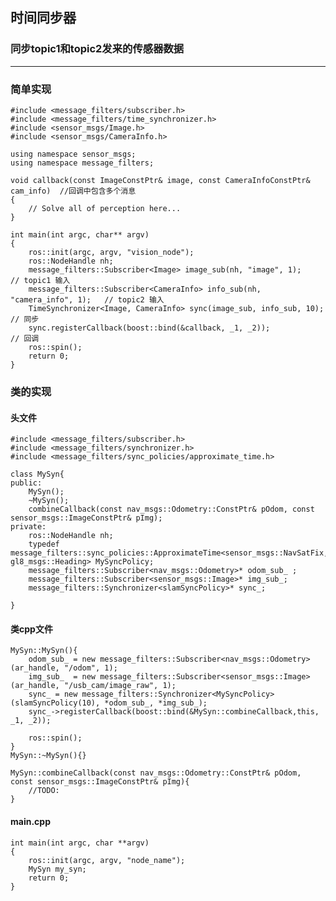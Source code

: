 ## 时间同步器
### 同步topic1和topic2发来的传感器数据
------
### 简单实现
	#include <message_filters/subscriber.h>
	#include <message_filters/time_synchronizer.h>
	#include <sensor_msgs/Image.h>
	#include <sensor_msgs/CameraInfo.h>
 
	using namespace sensor_msgs;
	using namespace message_filters;

	void callback(const ImageConstPtr& image, const CameraInfoConstPtr& cam_info)  //回调中包含多个消息
	{
  		// Solve all of perception here...
	}
 
	int main(int argc, char** argv)
	{
  		ros::init(argc, argv, "vision_node");
  		ros::NodeHandle nh;
  		message_filters::Subscriber<Image> image_sub(nh, "image", 1);             // topic1 输入
  		message_filters::Subscriber<CameraInfo> info_sub(nh, "camera_info", 1);   // topic2 输入
  		TimeSynchronizer<Image, CameraInfo> sync(image_sub, info_sub, 10);       // 同步
  		sync.registerCallback(boost::bind(&callback, _1, _2));                   // 回调
  		ros::spin();
  		return 0;
	}

### 类的实现
#### 头文件
	#include <message_filters/subscriber.h>
	#include <message_filters/synchronizer.h>
	#include <message_filters/sync_policies/approximate_time.h>
	
	class MySyn{
	public:
		MySyn();
		~MySyn();
		combineCallback(const nav_msgs::Odometry::ConstPtr& pOdom, const sensor_msgs::ImageConstPtr& pImg);
	private:
		ros::NodeHandle nh;
		typedef message_filters::sync_policies::ApproximateTime<sensor_msgs::NavSatFix, gl8_msgs::Heading> MySyncPolicy;
		message_filters::Subscriber<nav_msgs::Odometry>* odom_sub_ ;
		message_filters::Subscriber<sensor_msgs::Image>* img_sub_;
		message_filters::Synchronizer<slamSyncPolicy>* sync_;
		
	}
#### 类cpp文件
	MySyn::MySyn(){
		odom_sub_ = new message_filters::Subscriber<nav_msgs::Odometry>(ar_handle, "/odom", 1);
		img_sub_  = new message_filters::Subscriber<sensor_msgs::Image>(ar_handle, "/usb_cam/image_raw", 1);
		sync_ = new message_filters::Synchronizer<MySyncPolicy>(slamSyncPolicy(10), *odom_sub_, *img_sub_);
		sync_->registerCallback(boost::bind(&MySyn::combineCallback,this, _1, _2));

		ros::spin();
	}
	MySyn::~MySyn(){}
	
	MySyn::combineCallback(const nav_msgs::Odometry::ConstPtr& pOdom, const sensor_msgs::ImageConstPtr& pImg){
		//TODO:
	}
#### main.cpp
	int main(int argc, char **argv)
	{
  		ros::init(argc, argv, "node_name");
		MySyn my_syn;
		return 0;
	}

